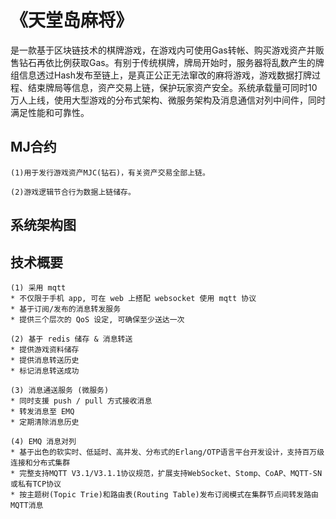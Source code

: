 # 《天堂岛麻将》

是一款基于区块链技术的棋牌游戏，在游戏内可使用Gas转帐、购买游戏资产并贩售钻石再依比例获取Gas。有别于传统棋牌，牌局开始时，服务器将乱数产生的牌组信息透过Hash发布至链上，是真正公正无法窜改的麻将游戏，游戏数据打牌过程、结束牌局等信息，资产交易上链，保护玩家资产安全。系统承载量可同时10万人上线，使用大型游戏的分布式架构、微服务架构及消息通信对列中间件，同时满足性能和可靠性。

## MJ合约

    (1)用于发行游戏资产MJC(钻石)，有关资产交易全部上链。

    (2)游戏逻辑节合行为数据上链储存。
	
## 系统架构图


## 技术概要

    (1) 采用 mqtt
	* 不仅限于手机 app, 可在 web 上搭配 websocket 使用 mqtt 协议
	* 基于订阅/发布的消息转发服务
	* 提供三个层次的 QoS 设定, 可确保至少送达一次

    (2) 基于 redis 储存 & 消息转送
	* 提供游戏资料储存
	* 提供消息转送历史
	* 标记消息转送成功

    (3) 消息通送服务 (微服务)
	* 同时支援 push / pull 方式接收消息
	* 转发消息至 EMQ
	* 定期清除消息历史

    (4) EMQ 消息对列
	* 基于出色的软实时、低延时、高并发、分布式的Erlang/OTP语言平台开发设计，支持百万级连接和分布式集群
	* 完整支持MQTT V3.1/V3.1.1协议规范，扩展支持WebSocket、Stomp、CoAP、MQTT-SN或私有TCP协议
	* 按主题树(Topic Trie)和路由表(Routing Table)发布订阅模式在集群节点间转发路由MQTT消息

